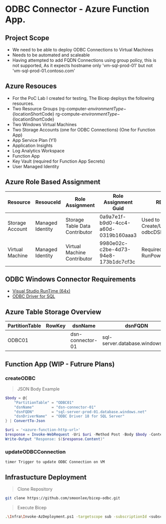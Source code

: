 # ODBC Connector - Azure Function App.

## Project Scope
 - We need to be able to deploy ODBC Connections to Virtual Machines
 - Needs to be automated and scaleable
 - Having attempted to add FQDN Connections using group policy, this is not supported, As it expects hostname only 'vm-sql-prod-01' but not 'vm-sql-prod-01.contoso.com'

## Azure Resouces
 - For the PoC Lab I created for testing, The Bicep deploys the following resources.
 - Two Resource Groups (rg-computer-${environmentType}-${locationShortCode} rg-compute-${environmentType}-${locationShortCode}
 - Two Windows Virtual Machines
 - Two Storage Accounts (one for ODBC Connections) (One for Function App)
 - App Service Plan (Y1)
 - Application Insights
 - Log Analytics Workspace
 - Function App
 - Key Vault (required for Function App Secrets)
 - User Managed Identity 

## Azure Role Based Assignment
| Resource        | ResouceId        | Role Assignment                 | Role Assignment Guid                 | RBAC Scope                               |
|-----------------|------------------|---------------------------------|--------------------------------------|------------------------------------------|
| Storage Account | Managed Identity | Storage Table Data Contributor  | 0a9a7e1f-b9d0-4cc4-a60d-0319b160aaa3 | Used to Create/Update/Read odbcDSN table |
| Virtual Machine | Managed Identity | Virtual Machine Contributor     | 9980e02c-c2be-4d73-94e8-173b1dc7cf3c | Required for RunPowerShellCommand        |

## ODBC Windows Connector Requirements

- [Visual Studio RunTime (64x)](https://learn.microsoft.com/en-us/cpp/windows/latest-supported-vc-redist?view=msvc-170#latest-microsoft-visual-c-redistributable-version)
- [ODBC Driver for SQL](https://learn.microsoft.com/en-us/sql/connect/odbc/download-odbc-driver-for-sql-server)

## Azure Table Storage Overview

| PartitionTable | RowKey | dsnName          | dsnFQDN                           | dsnDriverName                       |
|----------------|--------|------------------|-----------------------------------|-------------------------------------|
| ODBC01         |        | dsn-connector-01 | sql-server.database.windows.net  | ODBC Driver 18 for SQL Server        |

## Function App (WIP - Futrure Plans)
### createODBC

> JSON Body Example
``` powershell
$body = @{
    "PartitionTable" = "ODBC01"
    "dsnName"        = "dsn-connector-01"
    "dsnFQDN"        = "sql-server-prod-01.database.windows.net"
    "dsnDriverName"  = "ODBC Driver 18 for SQL Server"
} | ConvertTo-Json

$uri = '<azure-function-http-url>'
$response = Invoke-WebRequest -Uri $uri -Method Post -Body $body -ContentType "application/json"
Write-Output "Response: $($response.Content)"
```

### updateODBCConnection
```
timer Trigger to update ODBC Connection on VM
```

## Infrastucture Deployment

> Clone Repository
``` bash
git clone https://github.com/smoonlee/bicep-odbc.git
```

> Execute Bicep
``` bash
.\Infra\Invoke-AzDeployment.ps1 -targetscope sub -subscriptionId <subscriptionId> -location <location> -environmentType <dev | acc | prod> -deploy
```

